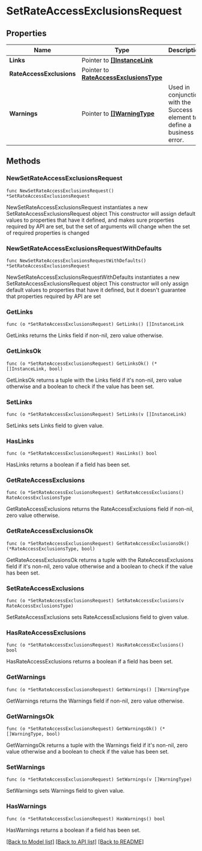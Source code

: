 # SetRateAccessExclusionsRequest

## Properties

Name | Type | Description | Notes
------------ | ------------- | ------------- | -------------
**Links** | Pointer to [**[]InstanceLink**](InstanceLink.md) |  | [optional] 
**RateAccessExclusions** | Pointer to [**RateAccessExclusionsType**](RateAccessExclusionsType.md) |  | [optional] 
**Warnings** | Pointer to [**[]WarningType**](WarningType.md) | Used in conjunction with the Success element to define a business error. | [optional] 

## Methods

### NewSetRateAccessExclusionsRequest

`func NewSetRateAccessExclusionsRequest() *SetRateAccessExclusionsRequest`

NewSetRateAccessExclusionsRequest instantiates a new SetRateAccessExclusionsRequest object
This constructor will assign default values to properties that have it defined,
and makes sure properties required by API are set, but the set of arguments
will change when the set of required properties is changed

### NewSetRateAccessExclusionsRequestWithDefaults

`func NewSetRateAccessExclusionsRequestWithDefaults() *SetRateAccessExclusionsRequest`

NewSetRateAccessExclusionsRequestWithDefaults instantiates a new SetRateAccessExclusionsRequest object
This constructor will only assign default values to properties that have it defined,
but it doesn't guarantee that properties required by API are set

### GetLinks

`func (o *SetRateAccessExclusionsRequest) GetLinks() []InstanceLink`

GetLinks returns the Links field if non-nil, zero value otherwise.

### GetLinksOk

`func (o *SetRateAccessExclusionsRequest) GetLinksOk() (*[]InstanceLink, bool)`

GetLinksOk returns a tuple with the Links field if it's non-nil, zero value otherwise
and a boolean to check if the value has been set.

### SetLinks

`func (o *SetRateAccessExclusionsRequest) SetLinks(v []InstanceLink)`

SetLinks sets Links field to given value.

### HasLinks

`func (o *SetRateAccessExclusionsRequest) HasLinks() bool`

HasLinks returns a boolean if a field has been set.

### GetRateAccessExclusions

`func (o *SetRateAccessExclusionsRequest) GetRateAccessExclusions() RateAccessExclusionsType`

GetRateAccessExclusions returns the RateAccessExclusions field if non-nil, zero value otherwise.

### GetRateAccessExclusionsOk

`func (o *SetRateAccessExclusionsRequest) GetRateAccessExclusionsOk() (*RateAccessExclusionsType, bool)`

GetRateAccessExclusionsOk returns a tuple with the RateAccessExclusions field if it's non-nil, zero value otherwise
and a boolean to check if the value has been set.

### SetRateAccessExclusions

`func (o *SetRateAccessExclusionsRequest) SetRateAccessExclusions(v RateAccessExclusionsType)`

SetRateAccessExclusions sets RateAccessExclusions field to given value.

### HasRateAccessExclusions

`func (o *SetRateAccessExclusionsRequest) HasRateAccessExclusions() bool`

HasRateAccessExclusions returns a boolean if a field has been set.

### GetWarnings

`func (o *SetRateAccessExclusionsRequest) GetWarnings() []WarningType`

GetWarnings returns the Warnings field if non-nil, zero value otherwise.

### GetWarningsOk

`func (o *SetRateAccessExclusionsRequest) GetWarningsOk() (*[]WarningType, bool)`

GetWarningsOk returns a tuple with the Warnings field if it's non-nil, zero value otherwise
and a boolean to check if the value has been set.

### SetWarnings

`func (o *SetRateAccessExclusionsRequest) SetWarnings(v []WarningType)`

SetWarnings sets Warnings field to given value.

### HasWarnings

`func (o *SetRateAccessExclusionsRequest) HasWarnings() bool`

HasWarnings returns a boolean if a field has been set.


[[Back to Model list]](../README.md#documentation-for-models) [[Back to API list]](../README.md#documentation-for-api-endpoints) [[Back to README]](../README.md)


